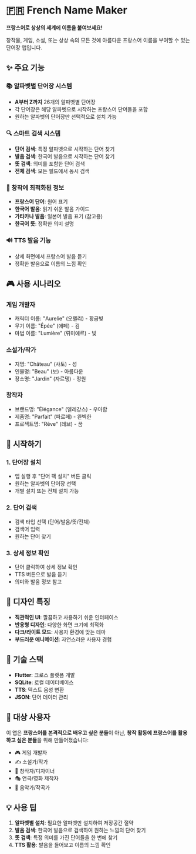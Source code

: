 # 🇫🇷 French Name Maker

**프랑스어로 상상의 세계에 이름을 붙여보세요!**

창작물, 게임, 소설, 또는 상상 속의 모든 것에 아름다운 프랑스어 이름을 부여할 수 있는 단어장 앱입니다.

## ✨ 주요 기능

### 📚 알파벳별 단어장 시스템
- **A부터 Z까지** 26개의 알파벳별 단어장
- 각 단어장은 해당 알파벳으로 시작하는 프랑스어 단어들을 포함
- 원하는 알파벳의 단어장만 선택적으로 설치 가능

### 🔍 스마트 검색 시스템
- **단어 검색**: 특정 알파벳으로 시작하는 단어 찾기
- **발음 검색**: 한국어 발음으로 시작하는 단어 찾기  
- **뜻 검색**: 의미를 포함한 단어 검색
- **전체 검색**: 모든 필드에서 동시 검색

### 🎯 창작에 최적화된 정보
- **프랑스어 단어**: 원어 표기
- **한국어 발음**: 읽기 쉬운 발음 가이드
- **가타카나 발음**: 일본어 발음 표기 (참고용)
- **한국어 뜻**: 정확한 의미 설명

### 🔊 TTS 발음 기능
- 상세 화면에서 프랑스어 발음 듣기
- 정확한 발음으로 이름의 느낌 확인

## 🎮 사용 시나리오

### 게임 개발자
- 캐릭터 이름: "Aurelie" (오렐리) - 황금빛
- 무기 이름: "Épée" (에페) - 검
- 마법 이름: "Lumière" (뤼미에르) - 빛

### 소설가/작가
- 지명: "Château" (샤토) - 성
- 인물명: "Beau" (보) - 아름다운
- 장소명: "Jardin" (자르댕) - 정원

### 창작자
- 브랜드명: "Élégance" (엘레강스) - 우아함
- 제품명: "Parfait" (파르페) - 완벽한
- 프로젝트명: "Rêve" (레브) - 꿈

## 🚀 시작하기

### 1. 단어장 설치
- 앱 실행 후 "단어 팩 설치" 버튼 클릭
- 원하는 알파벳의 단어장 선택
- 개별 설치 또는 전체 설치 가능

### 2. 단어 검색
- 검색 타입 선택 (단어/발음/뜻/전체)
- 검색어 입력
- 원하는 단어 찾기

### 3. 상세 정보 확인
- 단어 클릭하여 상세 정보 확인
- TTS 버튼으로 발음 듣기
- 의미와 발음 정보 참고

## 🎨 디자인 특징

- **직관적인 UI**: 깔끔하고 사용하기 쉬운 인터페이스
- **반응형 디자인**: 다양한 화면 크기에 최적화
- **다크/라이트 모드**: 사용자 환경에 맞는 테마
- **부드러운 애니메이션**: 자연스러운 사용자 경험

## 📱 기술 스택

- **Flutter**: 크로스 플랫폼 개발
- **SQLite**: 로컬 데이터베이스
- **TTS**: 텍스트 음성 변환
- **JSON**: 단어 데이터 관리

## 🎯 대상 사용자

이 앱은 **프랑스어를 본격적으로 배우고 싶은 분들**이 아닌, **창작 활동에 프랑스어를 활용하고 싶은 분들**을 위해 만들어졌습니다:

- 🎮 게임 개발자
- ✍️ 소설가/작가  
- 🎨 창작자/디자이너
- 🎭 연극/영화 제작자
- 🎵 음악가/작곡가

## 💡 사용 팁

1. **알파벳별 설치**: 필요한 알파벳만 설치하여 저장공간 절약
2. **발음 검색**: 한국어 발음으로 검색하여 원하는 느낌의 단어 찾기
3. **뜻 검색**: 특정 의미를 가진 단어들을 한 번에 찾기
4. **TTS 활용**: 발음을 들어보고 이름의 느낌 확인